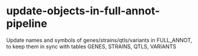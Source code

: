 # update-objects-in-full-annot-pipeline
Update names and symbols of genes/strains/qtls/variants in FULL_ANNOT, to keep them in sync with tables GENES, STRAINS, QTLS, VARIANTS

